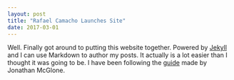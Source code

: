 ```yaml
---
layout: post
title: "Rafael Camacho Launches Site"
date: 2017-03-01
---
```


Well. Finally got around to putting this website together. Powered by [Jekyll](http://jekyllrb.com) and I can use Markdown to author my posts. It actually is a lot easier than I thought it was going to be. I have been following the [guide](http://jmcglone.com/guides/github-pages/) made by Jonathan McGlone.
